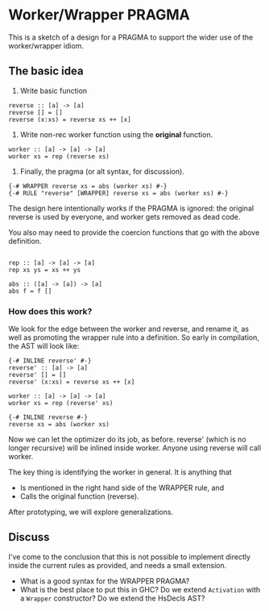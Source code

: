# Worker/Wrapper PRAGMA



This is a sketch of a design for a PRAGMA to support the wider use of the worker/wrapper idiom.


## The basic idea


1. Write basic function

```wiki
reverse :: [a] -> [a]
reverse [] = []
reverse (x:xs) = reverse xs ++ [x]
```

1. Write non-rec worker function using the **original** function. 

```wiki
worker :: [a] -> [a] -> [a]
worker xs = rep (reverse xs)
```

1. Finally, the pragma (or alt syntax, for discussion).

  ```wiki
  {-# WRAPPER reverse xs = abs (worker xs) #-}
  {-# RULE "reverse" [WRAPPER] reverse xs = abs (worker xs) #-}
  ```


The design here intentionally works if the PRAGMA is ignored: the original reverse is used by everyone,
and worker gets removed as dead code.



You also may need to provide the coercion functions that go with the above definition.


```wiki

rep :: [a] -> [a] -> [a]
rep xs ys = xs ++ ys

abs :: ([a] -> [a]) -> [a]
abs f = f []
```

### How does this work?



We look for the edge between the worker and reverse,
and rename it, as well as promoting the wrapper rule into a definition.
So early in compilation, the AST will look like:


```wiki
{-# INLINE reverse' #-}
reverse' :: [a] -> [a]
reverse' [] = []
reverse' (x:xs) = reverse xs ++ [x]

worker :: [a] -> [a] -> [a]
worker xs = rep (reverse' xs)

{-# INLINE reverse #-}
reverse xs = abs (worker xs)
```


Now we can let the optimizer do its job, as before. reverse' (which is no longer recursive)
will be inlined inside worker. Anyone using reverse will call worker.



The key thing is identifying the worker in general. It is anything that


- Is mentioned in the right hand side of the WRAPPER rule, and
- Calls the original function (reverse).


After prototyping, we will explore generalizations.


## Discuss



I've come to the conclusion that this is not possible to implement directly inside the current
rules as provided, and needs a small extension.


- What is a good syntax for the WRAPPER PRAGMA?
- What is the best place to put this in GHC? Do we extend `Activation` with a `Wrapper` constructor? Do we extend the HsDecls AST?

